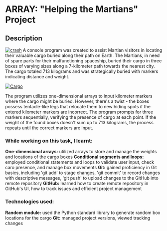 # ARRAY: "Helping the Martians" Project

## Description
[![crash](https://i.imgur.com/Dep9M6c.jpg "crash")](https://i.imgur.com/Dep9M6c.jpg "crash")
A console program was created to assist Martian visitors in locating their valuable cargo buried along their path on Earth. The Martians, in need of spare parts for their malfunctioning spaceship, buried their cargo in three boxes of varying sizes along a 7-kilometer path towards the nearest city. The cargo totaled 713 kilograms and was strategically buried with markers indicating distance and weight.

[![Cargo](https://i.imgur.com/yiY5wDJ.jpg "Cargo")](https://i.imgur.com/yiY5wDJ.jpg "Cargo")

The program utilizes one-dimensional arrays to input kilometer markers where the cargo might be buried. However, there's a twist - the boxes possess tentacle-like legs that relocate them to new hiding spots if the entered kilometer markers are incorrect. The program prompts for three markers sequentially, verifying the presence of cargo at each point. If the weight of the found boxes doesn't sum up to 713 kilograms, the process repeats until the correct markers are input.
### While working on this task, I learnt:
**One-dimensional arrays:** utilized arrays to store and manage the weights and locations of the cargo boxes
**Conditional segments and loops:** employed conditional statements and loops to validate user input, check caro presence, and manage box movements
**Git:** gained proficiency in Git basics, including 'git add' to stage changes, 'git commit' to record changes with descriptive messages, 'git push' to upload changes to the GitHub into remote repository
**GitHub:** learned how to create remote repository in GitHub's UI, how to track issues and efficient project management
### Technologies used:
**Random module:** used the Python standard library to generate random box locations for the cargo
**Git:** managed project versions, viewed tracking changes